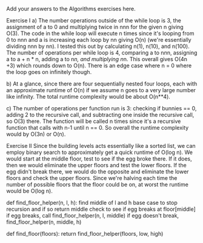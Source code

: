 Add your answers to the Algorithms exercises here.

Exercise I
a) The number operations outside of the while loop is 3, the assignment of a to 0 and multiplying twice in nnn for the given n giving O(3). The code in the while loop will execute n times since it's looping from 0 to nnn and a is increasing each loop by nn giving O(n) (we're essentially dividing nnn by nn). I tested this out by calculating n(1), n(10), and n(100). The number of operations per while loop is 4, comparing a to n*n*n, assigning a to a + n * n, adding a to n*n, and multiplying n*n. This overall gives O(4n +3) which rounds down to O(n). There is an edge case where n = 0 where the loop goes on infinitely though.

b) At a glance, since there are four sequentially nested four loops, each with an approximate runtime of O(n) if we assume n goes to a very large number like infinity. The total runtime complexity would be about O(n**4).

c) The number of operations per function run is 3: checking if bunnies == 0, adding 2 to the recursive call, and subtracting one inside the recursive call, so O(3) there. The function will be called n times since it's a recursive function that calls with n-1 until n == 0. So overall the runtime complexity would by O(3n) or O(n).

Exercise II
Since the building levels acts essentially like a sorted list, we can employ binary search to approximately get a quick runtime of O(log n). We would start at the middle floor, test to see if the egg broke there. If it does, then we would eliminate the upper floors and test the lower floors. If the egg didn't break there, we would do the opposite and eliminate the lower floors and check the upper floors. Since we're halving each time the number of possible floors that the floor could be on, at worst the runtime would be O(log n).

def find_floor_helper(n, l, h): find middle of l and h base case to stop recursion and if so return middle check to see if egg breaks at floor[middle] if egg breaks, call find_floor_helper(n, l, middle) if egg doesn't break, find_floor_helper(n, middle, h)

def find_floor(floors): return find_floor_helper(floors, low, high)